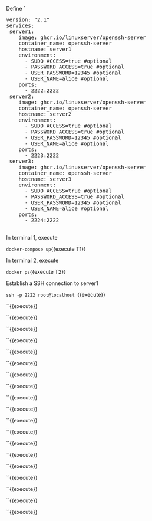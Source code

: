 Define `

<pre class="file" data-filename="docker-compose.yaml" data-target="replace">
version: "2.1"
services:
 server1:
    image: ghcr.io/linuxserver/openssh-server
    container_name: openssh-server
    hostname: server1
    environment:
      - SUDO_ACCESS=true #optional
      - PASSWORD_ACCESS=true #optional
      - USER_PASSWORD=12345 #optional
      - USER_NAME=alice #optional
    ports:
      - 2222:2222
 server2:
    image: ghcr.io/linuxserver/openssh-server
    container_name: openssh-server
    hostname: server2
    environment:
      - SUDO_ACCESS=true #optional
      - PASSWORD_ACCESS=true #optional
      - USER_PASSWORD=12345 #optional
      - USER_NAME=alice #optional
    ports:
      - 2223:2222
 server3:
    image: ghcr.io/linuxserver/openssh-server
    container_name: openssh-server
    hostname: server3
    environment:
      - SUDO_ACCESS=true #optional
      - PASSWORD_ACCESS=true #optional
      - USER_PASSWORD=12345 #optional
      - USER_NAME=alice #optional
    ports:
      - 2224:2222
   
</pre>

In terminal 1, execute 

`docker-compose up`{{execute T1}}

In terminal 2, execute 

`docker ps`{{execute T2}}

Establish a SSH connection to server1 

`ssh -p 2222 root@localhost `{{execute}}

``{{execute}}

``{{execute}}

``{{execute}}

``{{execute}}

``{{execute}}

``{{execute}}

``{{execute}}

``{{execute}}


``{{execute}}

``{{execute}}

``{{execute}}

``{{execute}}

``{{execute}}

``{{execute}}

``{{execute}}

``{{execute}}

``{{execute}}

``{{execute}}

``{{execute}}



